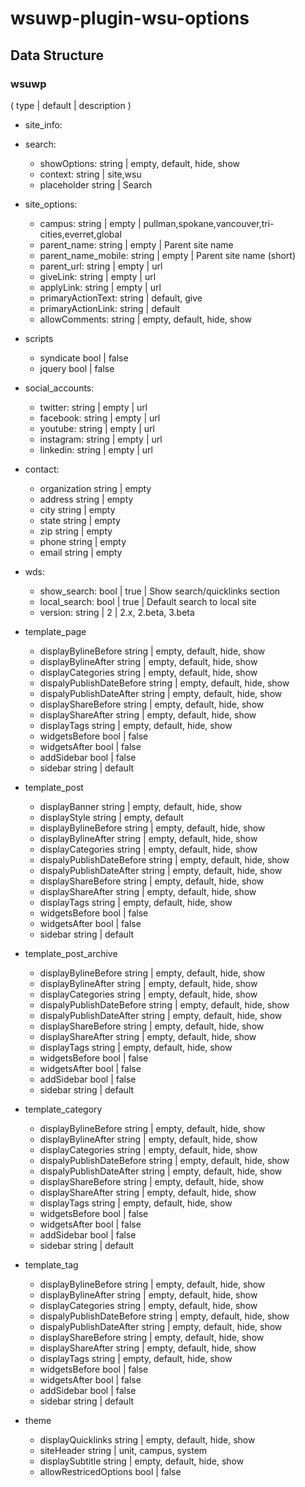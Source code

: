# wsuwp-plugin-wsu-options


## Data Structure



### wsuwp
( type | default | description )
- site_info:
    
- search:
    - showOptions: string | empty, default, hide, show
    - context:     string | site,wsu
    - placeholder  string | Search
- site_options:
    - campus:             string | empty | pullman,spokane,vancouver,tri-cities,everret,global 
    - parent_name:        string | empty | Parent site name
    - parent_name_mobile: string | empty | Parent site name (short)
    - parent_url:         string | empty | url
    - giveLink:           string | empty | url
    - applyLink:          string | empty | url
    - primaryActionText:  string | default, give
    - primaryActionLink:  string | default
    - allowComments:      string | empty, default, hide, show 
- scripts
    - syndicate           bool | false
    - jquery              bool | false
- social_accounts:
    - twitter:   string | empty | url
    - facebook:  string | empty | url 
    - youtube:   string | empty | url
    - instagram: string | empty | url
    - linkedin:  string | empty | url
- contact:
    - organization   string | empty
    - address        string | empty
    - city           string | empty
    - state          string | empty
    - zip            string | empty
    - phone          string | empty
    - email          string | empty
- wds:
    - show_search: bool | true | Show search/quicklinks section
    - local_search: bool | true | Default search to local site
    - version: string | 2 | 2.x, 2.beta, 3.beta
- template_page
    - displayBylineBefore       string | empty, default, hide, show
    - displayBylineAfter        string | empty, default, hide, show
    - displayCategories         string | empty, default, hide, show
    - dispalyPublishDateBefore  string | empty, default, hide, show
    - dispalyPublishDateAfter   string | empty, default, hide, show
    - displayShareBefore        string | empty, default, hide, show
    - displayShareAfter         string | empty, default, hide, show
    - displayTags               string | empty, default, hide, show
    - widgetsBefore             bool | false
    - widgetsAfter              bool | false
    - addSidebar                bool | false
    - sidebar                   string | default
- template_post
    - displayBanner             string | empty, default, hide, show
    - displayStyle              string | empty, default
    - displayBylineBefore       string | empty, default, hide, show
    - displayBylineAfter        string | empty, default, hide, show
    - displayCategories         string | empty, default, hide, show
    - dispalyPublishDateBefore  string | empty, default, hide, show
    - dispalyPublishDateAfter   string | empty, default, hide, show
    - displayShareBefore        string | empty, default, hide, show
    - displayShareAfter         string | empty, default, hide, show
    - displayTags               string | empty, default, hide, show
    - widgetsBefore             bool | false 
    - widgetsAfter              bool | false
    - sidebar                   string | default
- template_post_archive
    - displayBylineBefore       string | empty, default, hide, show
    - displayBylineAfter        string | empty, default, hide, show
    - displayCategories         string | empty, default, hide, show
    - dispalyPublishDateBefore  string | empty, default, hide, show
    - dispalyPublishDateAfter   string | empty, default, hide, show
    - displayShareBefore        string | empty, default, hide, show
    - displayShareAfter         string | empty, default, hide, show
    - displayTags               string | empty, default, hide, show
    - widgetsBefore             bool | false 
    - widgetsAfter              bool | false
    - addSidebar                bool | false
    - sidebar                   string | default
- template_category
    - displayBylineBefore       string | empty, default, hide, show
    - displayBylineAfter        string | empty, default, hide, show
    - displayCategories         string | empty, default, hide, show
    - dispalyPublishDateBefore  string | empty, default, hide, show
    - dispalyPublishDateAfter   string | empty, default, hide, show
    - displayShareBefore        string | empty, default, hide, show
    - displayShareAfter         string | empty, default, hide, show
    - displayTags               string | empty, default, hide, show
    - widgetsBefore             bool | false 
    - widgetsAfter              bool | false
    - addSidebar                bool | false
    - sidebar                   string | default
- template_tag
    - displayBylineBefore       string | empty, default, hide, show
    - displayBylineAfter        string | empty, default, hide, show
    - displayCategories         string | empty, default, hide, show
    - dispalyPublishDateBefore  string | empty, default, hide, show
    - dispalyPublishDateAfter   string | empty, default, hide, show
    - displayShareBefore        string | empty, default, hide, show
    - displayShareAfter         string | empty, default, hide, show
    - displayTags               string | empty, default, hide, show
    - widgetsBefore             bool | false 
    - widgetsAfter              bool | false
    - addSidebar                bool | false
    - sidebar                   string | default
- theme
    - displayQuicklinks         string | empty, default, hide, show  
    - siteHeader                string | unit, campus, system
    - displaySubtitle           string | empty, default, hide, show
    - allowRestricedOptions     bool | false